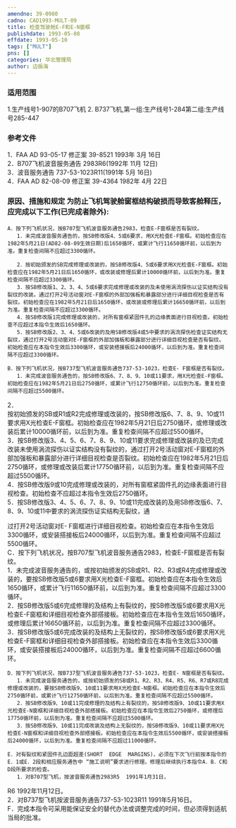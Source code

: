 ```yaml
---
amendno: 39-0980  
cadno: CAD1993-MULT-09  
title: 检查驾驶舱E-F和E-N窗框  
publishdate: 1993-05-08  
effdate: 1993-05-10  
tags: ["MULT"]  
pns: []  
categories: 华北管理局  
author: 边振海  
---
```

  
### 适用范围  
1.生产线号1-907的B707飞机
2.
B737飞机,第一组:生产线号1-284第二组:生产线号285-447  
  
<!--more-->  
### 参考文件  
1．FAA AD 93-05-17  修正案 39-8521  1993年 3月 16日  
 2．B707飞机波音服务通告  2983R6(1992年 11月 12日)  
3．波音服务通告  737-53-1023R11(1991年 5月 16日)  
4．FAA AD 82-08-09  修正案 39-4364  1982年 4月 22日  
  
### 原因、措施和规定     为防止飞机驾驶舱窗框结构破损而导致客舱释压，应完成以下工作(已完成者除外):  
    A．按下列飞机状况，按B707型飞机波音服务通告2983，检查E-F窗框是否有裂纹。  
       1．未完成波音服务通告的，按SB修改版4、5或6要求，用X光检查E-F窗框。初始检查应在1982年5月21日(AD82-08-09生效日期)后1650循环，或累计飞行11650循环前，以后到为准。重复检查间隔不应超过3300循环。  
  
       2．按初始颁发的SB完成修理或改装的，按SB修改版4、5或6要求用X光检查E-F窗框。初始检查应在1982年5月21日后1650循环，或改装或修理后累计10000循环前，以后到为准。重复检查间隔不应超过3300循环。  
       3．按SB修改版1、2、3、4、5或6要求完成修理或改装的及未使用涡流探伤以证实结构没有裂纹的改装。通过打开2号活动窗对E-F窗框的外部加强板和暴露部分进行详细目视检查是否有裂纹。初始检查应在1982年5月21日后1650循环，或改装或修理后累计16650循环前，以后到为准。重复检查间隔不应超过3300循环。  
       4．按SB修改版1完成修理或改装的，对所有窗框紧固件孔的边缘表面进行目视检查。初始检查不应超过本指令生效后1650循环。  
       5．按SB修改版2、3、4、5或6改装的及用SB修改版4或5中要求的涡流探伤检查证实结构无裂纹，通过打开2号活动窗对E-F窗框的外部加强板和暴露部分进行详细目视检查是否有裂纹。初始检查应在本指令生效后3300循环，或安装搭接板后24000循环，以后到为准。重复检查间隔不应超过3300循环。  
  
    B．按下列飞机状况，按B737型飞机波音服务通告737-53-1023，检查E- F窗框是否有裂纹。  
       1．未完成波音服务通告的，按SB修改版6、7、8、9、10或11要求，用X光检查E-F窗框。初始检查应在1982年5月21日后2750循环，或累计飞行12750循环前，以后到为准。重复检查间隔不应超过5500循环。  
2．  
按初始颁发的SB或R1或R2完成修理或改装的，按SB修改版6、7、8、9、10或11要求用X光检查E-F窗框。初始检查应在1982年5月21日后2750循环，或修理或改装后累计10000循环前，以后到为准。重复检查间隔不应超过5500循环。  
       3．按SB修改版3、4、5、6、7、8、9、10或11要求完成修理或改装的及已完成改装未使用涡流探伤以证实结构没有裂纹的，通过打开2号活动窗对E-F窗框的外部加强板和暴露部分进行详细目视检查是否裂纹。初始检查应在1982年5月21日后2750循环，或修理或改装后累计17750循环前，以后到为准。重复检查间隔不应超过5500循环。  
       4．按SB修改版9或10完成修理或改装的，对所有窗框紧固件孔的边缘表面进行目视检查。初始检查不应超过本指令生效后2750循环。  
       5．按SB修改版3、4、5、6、7、8、9、10或11完成改装的及用SB修改版6、7、8、9、10或11中要求的涡流探伤证实结构无裂纹，通  
  
  
过打开2号活动窗对E- F窗框进行详细目视检查。初始检查应在本指令生效后3300循环，或安装搭接板后24000循环，以后到为准。重复检查间隔不应超过5500循环。  
    C．按下列飞机状况，按B707型飞机波音服务通告2983，检查E-F窗框是否有裂纹。  
       1．未完成波音服务通告的，或按初始颁发的SB或R1、R2、R3或R4完成修理或改装的，要按SB修改版5或6要求用X光检查E-F窗框。初始检查应在本指令生效后1650循环，或累计飞行11650循环前，以后到为准。重复检查间隔不应超过3300循环。  
       2．按SB修改版5或6完成修理的及结构上有裂纹的，按SB修改版5或6要求用X光检查E-F窗框和详细目视检查外部搭接板。初始检查应在本指令生效后1650循环，或修理后累计16650循环前，以后到为准。重复检查间隔不应超过3300循环。  
       3．按SB修改版5或6完成改装的及结构上无裂纹的，按SB修改版5或6要求用X光检查E-F窗框和详细目视检查外部搭接板。初始检查应在本指令生效后3300循环，或安装搭接板后24000循环，以后到为准。重复检查间隔不应超过6600循环。  
  
    D．按下列飞机状况，按B737型飞机波音服务通告737-53-1023，检查E- N窗框是否有裂纹。  
       1．未完成波音服务通告的，或按初始颁发的SB或R1、R2、R3、R4、R5、R6、R7或R8完成修理或改装的，要按SB修改版9、10或11要求用X光检查E-N窗框。初始检查应在本指令生效后2750循环前，或累计飞行12750循环前，以后到为准。重复检查间隔不应超过5500循环。  
       2．按SB修改版9、10或11完成修理的及结构上有裂纹的，按SB修改版9、10或11要求用X光检查E-N窗框和详细目视检查外部搭接板。初始检查应在本指令生效后2750循环，或修理后17750循环前，以后到为准。重复检查间隔不应超过5500循环。  
       3．按SB修改版9、10或11完成改装及结构上无裂纹的，按SB修改版9、10或11要求用X光检查E-N窗框和详细目视检查外部搭接板。初始检查应在本指令生效后5500循环，或安装搭接板后24000循环，以后到为准。重复检查间隔不应超过11000循环。  
  
    E．对有裂纹和紧固件孔边距超差(SHORT  EDGE  MARGINS)，必须在下次飞行前按本指令的E．1或E．2段和相应服务通告中 “施工说明”要求进行修理。修理后继续执行本指令A．B．C和D段所要求的检查。  
       1．对B707型飞机，按波音服务通告2983R5  1991年1月31日，  
  
R6  1992年11月12日。  
       2．对B737型飞机按波音服务通告737-53-1023R11  1991年5月16日。  
    F．完成本指令可采用能保证安全的替代办法或调整完成的时间，但必须得到适航当局的批准。  
